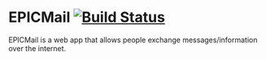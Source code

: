 # EPICMail  [![Build Status](https://travis-ci.com/hadeoh/EPICMail.svg?branch=develop)](https://travis-ci.com/hadeoh/EPICMail)

EPICMail is a web app that allows people exchange messages/information over the internet.
